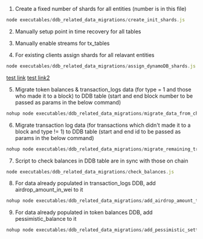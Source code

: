 1. Create a fixed number of shards for all entities (number is in this file)

``` node.js
node executables/ddb_related_data_migrations/create_init_shards.js
```

2. Manually setup point in time recovery for all tables

3. Manually enable streams for tx_tables

4. For existing clients assign shards for all relavant entities

``` node.js
node executables/ddb_related_data_migrations/assign_dynamoDB_shards.js
```

[test link](create_init_shards.js)
[test link2](../../executables/es_related/benchmark_select_queries.js)

5. Migrate token balances & transaction_logs data (for type = 1 and those who made it to a block) to DDB table (start and end block number to be passed as params in the below command)

``` node.js
nohup node executables/ddb_related_data_migrations/migrate_data_from_chain_to_ddb.js startBlock endBlock &> nohup2.out&
```

6. Migrate transaction log data (for transactions which didn't made it to a block and type != 1) to DDB table (start and end id to be passed as params in the below command)
   
``` node.js
nohup node executables/ddb_related_data_migrations/migrate_remaining_transaction_logs_data.js 1 335400 &
```

7. Script to check balances in DDB table are in sync with those on chain

``` node.js
node executables/ddb_related_data_migrations/check_balances.js
```

8. For data already populated in transaction_logs DDB, add airdrop_amount_in_wei to it 

``` node.js
nohup node executables/ddb_related_data_migrations/add_airdrop_amount_to_existing_ddb_data.js shardName &> nohup3.out&
```

9. For data already populated in token balances DDB, add pessimistic_balance to it 

``` node.js
nohup node executables/ddb_related_data_migrations/add_pessimistic_settled_balance_to_existing_ddb_data.js shardName &> nohup4.out&
```
